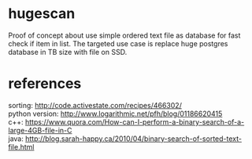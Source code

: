 # hugescan

Proof of concept about use simple ordered text file as database for fast check if item in list.
The targeted use case is replace huge postgres database in TB size with file on SSD.

# references

sorting: http://code.activestate.com/recipes/466302/  
python version: http://www.logarithmic.net/pfh/blog/01186620415  
c++: https://www.quora.com/How-can-I-perform-a-binary-search-of-a-large-4GB-file-in-C  
java: http://blog.sarah-happy.ca/2010/04/binary-search-of-sorted-text-file.html

